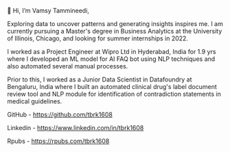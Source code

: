 👋 Hi, I’m Vamsy Tammineedi,

Exploring data to uncover patterns and generating insights inspires me. I am currently pursuing a Master's degree in Business Analytics at the University of Illinois, Chicago, and looking for summer internships in 2022. 


I worked as a Project Engineer at Wipro Ltd in Hyderabad, India for 1.9 yrs where I developed an ML model for AI FAQ bot using NLP techniques and also automated several manual processes. 


Prior to this, I worked as a Junior Data Scientist in Datafoundry at Bengaluru, India where I built an automated clinical drug's label document review tool and NLP module for identification of contradiction statements in medical guidelines.

GitHub - https://github.com/tbrk1608

Linkedin - https://www.linkedin.com/in/tbrk1608

Rpubs - https://rpubs.com/tbrk1608
<!---
tbrk1608/tbrk1608 is a ✨ special ✨ repository because its `README.md` (this file) appears on your GitHub profile.
You can click the Preview link to take a look at your changes.
--->
